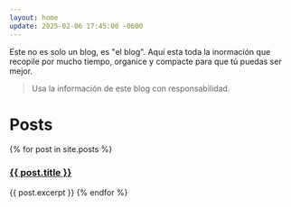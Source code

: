```yaml
---
layout: home
update: 2025-02-06 17:45:00 -0600
---
```

Este no es solo un blog, es "el blog". Aquí esta toda la inormación que recopile por mucho tiempo, organice y compacte para que tú puedas ser mejor.

> Usa la información de este blog con responsabilidad.

<h1>Posts</h1>

<p>{% for post in site.posts %}
    <h3><a href="{{ post.url }}">{{ post.title }}</a></h3>
    {{ post.excerpt }}
{% endfor %}</p>